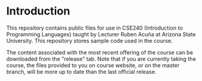 # Introduction
This repository contains public files for use in CSE240 (Introduction to Programming Languages) taught by Lecturer Ruben Acuña at Arizona State University. This repository stores sample code used in the course.

The content associated with the most recent offering of the course can be downloaded from the "release" tab. Note that if you are currently taking the course, the files provided to you on course website, or on the master branch, will be more up to date than the last official release.
